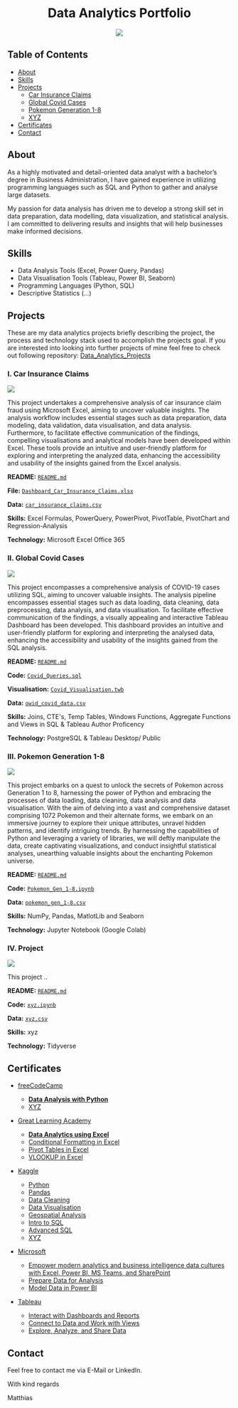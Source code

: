 <div align='center'>
  <h1>Data Analytics Portfolio</h1>
  <img src="https://raw.githubusercontent.com/blackcrowX/blackcrowX.github.io/main/images/background_hongkong_black_blur_logo_header.png"/>
</div>

## Table of Contents
- [About](https://github.com/blackcrowX/Data_Analytics_Portfolio/blob/main/README.md#about)
- [Skills](https://github.com/blackcrowX/Data_Analytics_Portfolio/blob/main/README.md#skills)
- [Projects](https://github.com/blackcrowX/Data_Analytics_Portfolio/blob/main/README.md#Projects)
  - [Car Insurance Claims](https://github.com/blackcrowX/Data_Analytics_Portfolio/blob/main/Project_I)
  - [Global Covid Cases](https://github.com/blackcrowX/Data_Analytics_Portfolio/blob/main/Project_II)
  - [Pokemon Generation 1-8](https://github.com/blackcrowX/Data_Analytics_Portfolio/blob/main/Project_III)
  - [XYZ](https://github.com/blackcrowX/Data_Analytics_Portfolio/blob/main/Project_IV)
- [Certificates](https://github.com/blackcrowX/Data_Analytics_Portfolio/blob/main/README.md#certificates)
- [Contact](https://github.com/blackcrowX/Data_Analytics_Portfolio/blob/main/README.md#contact)

## About

As a highly motivated and detail-oriented data analyst with a bachelor’s degree in Business Administration, I have gained experience in utilizing programming languages such as SQL and Python to gather and analyse large datasets. 

My passion for data analysis has driven me to develop a strong skill set in data preparation, data modelling, data visualization, and statistical analysis. I am committed to delivering results and insights that will help businesses make informed decisions.

## Skills

- Data Analysis Tools (Excel, Power Query, Pandas)
- Data Visualisation Tools (Tableau, Power BI, Seaborn)
- Programming Languages (Python, SQL)
- Descriptive Statistics (...)

## Projects
These are my data analytics projects briefly describing the project, the process and technology stack used to accomplish the projects goal. If you are interested into looking into further projects of mine feel free to check out following repository: [Data_Analytics_Projects](https://github.com/blackcrowX/Data_Analytics_Projects)

### I. Car Insurance Claims

<img src="https://raw.githubusercontent.com/blackcrowX/blackcrowX.github.io/main/images/project_I/screenshot_0.jpg"/>

This project undertakes a comprehensive analysis of car insurance claim fraud using Microsoft Excel, aiming to uncover valuable insights. The analysis workflow includes essential stages such as data preparation, data modeling, data validation, data visualisation, and data analysis. Furthermore, to facilitate effective communication of the findings, compelling visualisations and analytical models have been developed within Excel. These tools provide an intuitive and user-friendly platform for exploring and interpreting the analyzed data, enhancing the accessibility and usability of the insights gained from the Excel analysis.

**README:** [`README.md`](https://github.com/blackcrowX/Data_Analytics_Portfolio/blob/main/Project_I)

**File:** [`Dashboard_Car_Insurance_Claims.xlsx`](https://github.com/blackcrowX/Data_Analytics_Portfolio/blob/main/Project_I/Dashboard_Car_Insurance_Claims.xlsx)

**Data:** [`car_insurance_claims.csv`](https://github.com/blackcrowX/Data_Analytics_Portfolio/blob/main/Project_I/car_insurance_claims.csv)

**Skills:** Excel Formulas, PowerQuery, PowerPivot, PivotTable, PivotChart and Regression-Analysis 

**Technology:** Microsoft Excel Office 365

### II. Global Covid Cases

<img src="https://raw.githubusercontent.com/blackcrowX/blackcrowX.github.io/main/images/project_II/screenshot_0.png"/>

This project encompasses a comprehensive analysis of COVID-19 cases utilizing SQL, aiming to uncover valuable insights. The analysis pipeline encompasses essential stages such as data loading, data cleaning, data preprocessing, data analysis, and data visualisation. To facilitate effective communication of the findings, a visually appealing and interactive Tableau Dashboard has been developed. This dashboard provides an intuitive and user-friendly platform for exploring and interpreting the analysed data, enhancing the accessibility and usability of the insights gained from the SQL analysis.

**README:** [`README.md`](https://github.com/blackcrowX/Data_Analytics_Portfolio/blob/main/Project_II)

**Code:** [`Covid_Queries.sql`](https://github.com/blackcrowX/Data_Analytics_Portfolio/blob/main/Project_II/Covid_Queries.sql)

**Visualisation:** [`Covid_Visualisation.twb`](https://github.com/blackcrowX/Data_Analytics_Portfolio/blob/main/Project_II/Covid_Visualisation.twb)

**Data:** [`owid_covid_data.csv`](https://github.com/owid/covid-19-data/blob/master/public/data/owid-covid-data.csv)

**Skills:**  Joins, CTE's, Temp Tables, Windows Functions, Aggregate Functions and Views in SQL & Tableau Author Proficency

**Technology:** PostgreSQL & Tableau Desktop/ Public

### III. Pokemon Generation 1-8

<img src="https://raw.githubusercontent.com/blackcrowX/blackcrowX.github.io/main/images/project_III/Screenshot_0.png"/>

This project embarks on a quest to unlock the secrets of Pokemon across Generation 1 to 8, harnessing the power of Python and embracing the processes of data loading, data cleaning, data analysis and data visualisation. With the aim of delving into a vast and comprehensive dataset comprising 1072 Pokemon and their alternate forms, we embark on an immersive journey to explore their unique attributes, unravel hidden patterns, and identify intriguing trends. By harnessing the capabilities of Python and leveraging a variety of libraries, we will deftly manipulate the data, create captivating visualizations, and conduct insightful statistical analyses, unearthing valuable insights about the enchanting Pokemon universe.

**README:** [`README.md`](https://github.com/blackcrowX/Data_Analytics_Portfolio/blob/main/Project_III)

**Code:** [`Pokemon_Gen_1-8.ipynb`](https://github.com/blackcrowX/Data_Analytics_Portfolio/blob/main/Project_III/Pokemon_Gen_1-8.ipynb)

**Data:** [`pokemon_gen_1-8.csv`](https://github.com/blackcrowX/Data_Analytics_Portfolio/blob/main/Project_III/pokemon_gen_1-8.csv)

**Skills:**  NumPy, Pandas, MatlotLib and Seaborn

**Technology:** Jupyter Notebook (Google Colab)

### IV. Project 

<img src="https://raw.githubusercontent.com/blackcrowX/blackcrowX.github.io/main/images/project_IV"/>

This project ..

**README:** [`README.md`](https://github.com/blackcrowX/Data_Analytics_Portfolio/blob/main/Project_IV)

**Code:** [`xyz.ipynb`](https://github.com/blackcrowX/Data_Analytics_Portfolio/blob/main/Project_IV/xyz.ipynb)

**Data:** [`xyz.csv`](https://github.com/blackcrowX/Data_Analytics_Portfolio/blob/main/Project_IV/xyz.csv)

**Skills:**  xyz

**Technology:** Tidyverse

## Certificates

- [freeCodeCamp](https://www.freecodecamp.org/)
  - [**Data Analysis with Python**](https://drive.google.com/file/d/19ypqfgxTY2jiYo4Ex2E-TOMUkCM2D6b5/view?usp=sharing)
  - [XYZ](https://drive.google.com/file/)

- [Great Learning Academy](https://olympus.mygreatlearning.com/)
  - [**Data Analytics using Excel**](https://drive.google.com/file/d/12xxR2fRpDe17754HfvHfznMdAlEWJ7w_/view?usp=sharing)
  - [Conditional Formatting in Excel](https://drive.google.com/file/d/1KAyAKEgiWav0HJ-Ld6T3U-qL6TXTDs7h/view?usp=sharing)
  - [Pivot Tables in Excel](https://drive.google.com/file/d/1VYBr6bJGWtPlEC3ez8zX-Ox2LnXR5h8d/view?usp=sharing)
  - [VLOOKUP in Excel](https://drive.google.com/file/d/1BGLX3ggja9aw4KkNotXZ-J9Nsm3pLXwE/view?usp=sharing)

- [Kaggle](https://www.kaggle.com/learn)
  - [Python](https://drive.google.com/file/d/1bjLL5KQW5mhoCssiieLc6o3UiZlWSgvZ/view?usp=sharing)
  - [Pandas](https://drive.google.com/file/d/1_f-nrECmFXzFkyCggpNgnvXRtvNp8cTs/view?usp=sharing)
  - [Data Cleaning](https://drive.google.com/file/d/1Decrj1EYXereU86odjVACyGam25ogXRC/view?usp=sharing)
  - [Data Visualisation](https://drive.google.com/file/d/1QRFsv8aJP2JclFOHUCaxcf0WphUjZ_9Y/view?usp=sharing)
  - [Geospatial Analysis](https://drive.google.com/file/d/1-RYQMRWOChjw6w8O8VSU8uggTddS8S3r/view?usp=sharing)
  - [Intro to SQL](https://drive.google.com/file/d/10OjlVjPYCZNBJokupasryf9FYWiRzMp2/view?usp=sharing)
  - [Advanced SQL](https://drive.google.com/file/d/1qgN8Kpyg9EZq9FrRviwgU6r8mX_vOXiP/view?usp=sharing)
  - [XYZ](https://drive.google.com/file/)

- [Microsoft](https://learn.microsoft.com/en-gb/training/)
  - [Empower modern analytics and business intelligence data cultures with Excel, Power BI, MS Teams, and SharePoint](https://drive.google.com/file/)
  - [Prepare Data for Analysis](https://drive.google.com/file/d/1MgqCMepoWdivyLRF6EMntMsLuT01AGWS/view?usp=sharing)
  - [Model Data in Power BI](https://drive.google.com/file/)
 
- [Tableau](https://elearning-samples.tableau.com/)
  - [Interact with Dashboards and Reports](https://www.credly.com/badges/49c55edf-b0ab-4068-aa22-4266dd0b6df6)
  - [Connect to Data and Work with Views](https://www.credly.com/badges/b29245da-649d-4655-9096-678b8dba3953)
  - [Explore, Analyze, and Share Data](https://www.credly.com/badges/b29245da-649d-4655-9096-678b8dba3953)

## Contact

Feel free to contact me via E-Mail or LinkedIn.

With kind regards

Matthias
